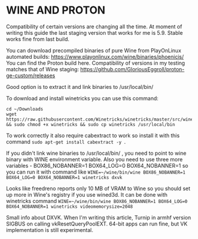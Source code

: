 # WINE AND PROTON

Compatibility of certain versions are changing all the time. At moment of writing this guide the last staging version that works for me is 5.9. Stable works fine from last build.

You can download precompiled binaries of pure Wine from PlayOnLinux automated builds: https://www.playonlinux.com/wine/binaries/phoenicis/
You can find the Proton build here. Compatibility of versions in my testing matches that of Wine staging: https://github.com/GloriousEggroll/proton-ge-custom/releases

Good option is to extract it and link binaries to /usr/local/bin/

To download and install winetricks you can use this command:

```
cd ~/Downloads
wget https://raw.githubusercontent.com/Winetricks/winetricks/master/src/winetricks && sudo chmod +x winetricks && sudo cp winetricks /usr/local/bin
```

To work correctly it also require cabextract to work so install it with this command ```sudo apt-get install cabextract -y ```.

If you didn't link wine binaries to /usr/local/bin/ , you need to point to wine binary with WINE environment variable. Also you need to use three more variables - BOX86_NOBANNER=1 BOX64_LOG=0 BOX64_NOBANNER=1 so you can run it with command like `WINE=~/wine/bin/wine BOX86_NOBANNER=1 BOX64_LOG=0 BOX64_NOBANNER=1 winetricks dxvk`

Looks like freedreno reports only 10 MB of VRAM to Wine so you should set up more in Wine's registry if you use wined3d. It can be done with winetricks command `WINE=~/wine/bin/wine BOX86_NOBANNER=1 BOX64_LOG=0 BOX64_NOBANNER=1 winetricks videomemorysize=2048`

Small info about DXVK. When I'm writing this article, Turnip in armhf version SIGBUS on calling vkResetQueryPoolEXT. 64-bit apps can run fine, but VK implementation is still experimental.
